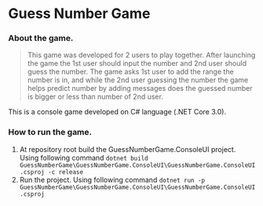 # Guess Number Game
### About the game.
>This game was developed for 2 users to play together. 
After launching the game the 1st user should input the number and 2nd user should guess the number. 
The game asks 1st user to add the range the number is in, and while the 2nd user guessing the number the game helps predict number by adding messages does the guessed number is bigger or less than number of 2nd user. 

This is a console game developed on C# language (.NET Core 3.0). 

### How to run the game.
1.  At repository root build the GuessNumberGame.ConsoleUI project. Using following command 
`dotnet build GuessNumberGame\GuessNumberGame.ConsoleUI\GuessNumberGame.ConsoleUI.csproj -c release`
2. Run the project. Using following command
`dotnet run -p GuessNumberGame\GuessNumberGame.ConsoleUI\GuessNumberGame.ConsoleUI.csproj`
